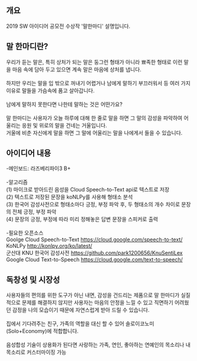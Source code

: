 ## 개요
2019 SW 아이디어 공모전 수상작 '말한마디' 설명입니다.

## 말 한마디란?
우리가 듣는 말은, 특히 상처가 되는 말은 둥그런 형태가 아니라 뾰족한 형태로 이런 말을 마음 속에 담아 두고 있으면 계속 말은 마음에 상처를 냅니다. <br><br>
하지만 우리는 말을 입 밖으로 꺼내기 어렵거나 남에게 말하기 부끄러워서 등 여러 가지 이유로 말들을 가슴속에 품고 살아갑니다.
<br><br>
남에게 말하지 못한다면 나한테 말하는 것은 어떤가요?
<br><br>
말 한마디는 사용자가 오늘 하루에 대해 한 줄로 말을 하면 그 말의 감성을 파악하여 어울리는 응원 및 위로의 말을 건네는 거울입니다.
<br>
거울에 비춘 자신에게 말을 하면 그 말에 어울리는 말을 나에게서 들을 수 있습니다.

## 아이디어 내용
-메인보드: 라즈베리파이3 B+
<br><br>
-알고리즘
<br>
(1) 마이크로 받아드린 음성을 Cloud Speech-to-Text api로 텍스트로 저장<br>
(2) 텍스트로 저장된 문장을 koNLPy를 사용해 형태소 분석<br>
(3) 한국어 감성사전으로 형태소마다 긍정, 부정 파악 후, 두 형태소의 개수 차이로 문장의 전체 긍정, 부정 파악<br>
(4) 문장의 긍정, 부정에 따라 미리 정해놓은 답변 문장을 스피커로 출력
<br><br> 
-필요한 오픈소스
<br>
Goolge Cloud Speech-to-Text <https://cloud.google.com/speech-to-text/>
<br>
KoNLPy <http://konlpy.org/ko/latest/>
<br>
군산대 KNU 한국어 감성사전  <https://github.com/park1200656/KnuSentiLex>
<br>
Google Cloud Text-to-Speech <https://cloud.google.com/text-to-speech/>
<br>
## 독창성 및 시장성
사용자들의 편의를 위한 도구가 아닌 내면, 감성을 건드리는 제품으로 말 한마디가 실질적으로 문제를 해결하지 않지만 사용자는 마음의 안정을 느낄 수 있고 직면하기 어려웠던 감정을 나의 모습이기 때문에 자연스럽게 받아 드릴 수 있습니다.<br><br>
집에서 기다려주는 친구, 가족의 역할을 대신 할 수 있어 솔로이코노미(Solo+Economy)에 적합합니다.<br><br>
음성합성 기술이 상용화가 된다면 사랑하는 가족, 연인, 좋아하는 연예인의 목소리나 내 목소리로 커스터마이징 가능

